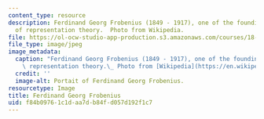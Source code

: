 ```yaml
---
content_type: resource
description: Ferdinand Georg Frobenius (1849 - 1917), one of the founding fathers
  of representation theory.  Photo from Wikipedia.
file: https://ol-ocw-studio-app-production.s3.amazonaws.com/courses/18-712-introduction-to-representation-theory-fall-2010/f84b09761c1daa7db84fd057d192f1c7_18-712f08.jpg
file_type: image/jpeg
image_metadata:
  caption: "Ferdinand Georg Frobenius (1849 - 1917), one of the founding fathers of\
    \ representation theory.\_ Photo from [Wikipedia](https://en.wikipedia.org/wiki/Ferdinand_Georg_Frobenius)."
  credit: ''
  image-alt: Portait of Ferdinand Georg Frobenius.
resourcetype: Image
title: Ferdinand Georg Frobenius
uid: f84b0976-1c1d-aa7d-b84f-d057d192f1c7
---
```

